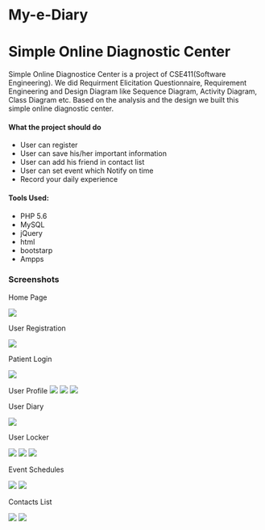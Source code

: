 # My-e-Diary

# Simple Online Diagnostic Center

Simple Online Diagnostice Center is a project of CSE411(Software Engineering). We did Requirment Elicitation Questionnaire, Requirement Engineering and Design Diagram like Sequence Diagram, Activity Diagram, Class Diagram etc.
Based on the analysis and the design we built this simple online diagnostic center.

#### What the project should do
* User can register
* User can save his/her important information
* User can add his friend in contact list
* User can set event which Notify on time 
* Record your daily experience

#### Tools Used:

* PHP 5.6
* MySQL
* jQuery
* html
* bootstarp
* Ampps


### Screenshots

Home Page

![](screenshot/home.png)

User Registration

![](screenshot/register.png)

Patient Login

![](screenshot/login.png)

User Profile
![](screenshot/profile1.png)
![](screenshot/profile2.png)
![](screenshot/topView.png)

User Diary

![](screenshot/diaryDataView.png)



User Locker

![](screenshot/lockerView.png)
![](screenshot/lockerAddView.png)
![](screenshot/lockerDataView.png)


Event Schedules

![](screenshot/eventView.png)
![](screenshot/eventPerformed.png)


Contacts List

![](screenshot/contactList.png)
![](screenshot/friendDetails.png)